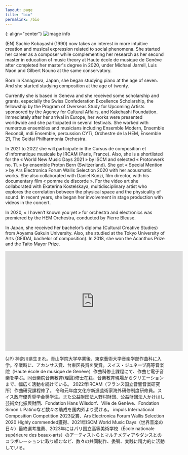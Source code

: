 ```yaml
---
layout: page
title: "bio"
permalink: /bio
---
```


{: align="center"}
![image info](https://static.wixstatic.com/media/d50e54_31dc2c22791d432e9a7c989857966e8f~mv2.jpg/v1/fill/w_752,h_424,al_c,q_80,usm_0.66_1.00_0.01,enc_auto/Capture%20d%E2%80%99%C3%A9cran%202023-07-14%20%C3%A0%2015_28_edited.jpg)

(EN)
Sachie Kobayashi (1990) now takes an interest in more intuitive creation and musical expression related to social phenomena. She started her career as a composer while complementing her research as her second master in education of music theory at Haute école de musique de Genève after completed her master's degree in 2020, under Michael Jarrell, Luis Naon and Gilbert Nouno at the same conservatory. 

Born in Kanagawa, Japan, she began studying piano at the age of seven. And she started studying composition at the age of twenty.

Currently she is based in Geneva and she received some scholarship and grants, especially the Swiss Confederation Excellence Scholarship, the fellowship by the Program of Overseas Study for Upcoming Artists sponsored by the Agency for Cultural Affairs, and Kakehashi Foundation. Immediately after her arrival in Europe, her works were presented worldwide and she participated in several festivals. She worked with numerous ensembles and musicians including Ensemble Modern, Ensemble Reconcil, mdi Ensemble, percussion CYTi, Orchestre de la HEM, Ensemble 21, The Geidai Philharmonia Orchestra.

In 2021 to 2022 she will participate in the Cursus de composition et d'informatique musicale by IRCAM (Paris, France). Also, she is a shortlisted for the « World New Music Days 2021 » by ISCM and selected « Protonwerk no. 11. » by ensemble Proton Bern (Switzerland).  She got « Special Mention » by Ars Electronica Forum Wallis Selection 2020 with her acousmatic works. She also collaborated with Daniel Künzi, film director, with his documentary film « pomme de discorde ». For the video art she collaborated with Ekaterina Kostelskaya, multidisciplinary artist who explores the correlation between the physical space and the physicality of sound. In recent years, she began her involvement in stage production with videos in the concert.

In 2020, « I haven’t known you yet » for orchestra and electronics was premiered by the HEM Orchestra, conducted by Pierre Bleuse. 

In Japan, she received her bachelor’s diploma (Cultural Creative Studies) from Aoyama Gakuin University. Also, she studied at the Tokyo University of Arts (GEIDAI, bachelor of composition). In 2018, she won the Acanthus Prize and the Taito Mayor Prize.


<div style="text-align:center;">
  <iframe width="560" height="315" src="https://www.youtube.com/embed/BPuq3Up4hzU?si=EfIqt80eRZmHbLAt" title="YouTube video player" frameborder="0" allow="accelerometer; autoplay; clipboard-write; encrypted-media; gyroscope; picture-in-picture; web-share" allowfullscreen></iframe>
</div>

<p>
  
</p>

(JP)
神奈川県生まれ。青山学院大学卒業後、東京藝術大学音楽学部作曲科に入学。卒業時に、アカンサス賞、台東区長賞を受賞。スイス・ジュネーブ高等音楽院（Haute école de musique de Genève）作曲科修士課程にて、作曲と電子音楽を学ぶ。同音楽院音楽教育(理論)修士在籍、音楽教育現場からクリエーションまで、幅広く活動を続けている。
2022年IRCAM（フランス国立音響音楽研究所）作曲研究課程修了。
令和元年度文化庁新進芸術家海外研修制度研修員。スイス政府優秀奨学金奨学生。また公益財団法人野村財団、公益財団法人かけはし芸術文化振興財団、Fondation Hans Wilsdorf、Ville de Genève、Fondation Simon I. Patiñoなど数々の助成を国内外より受ける。
impuls International Composition Competition 2023受賞、Ars Electronica Forum Wallis Selection 2020 Highly commended獲得、2021年ISCM World Music Days（世界音楽の日々）最終選考推薦、2023年にはパリ国立高等美術学校（École nationale supérieure des beaux-arts）のアーティストらとマルチメディアやダンスとのコラボレーションに取り組むなど、数々の共同制作、委嘱、実践に精力的に活動している。
